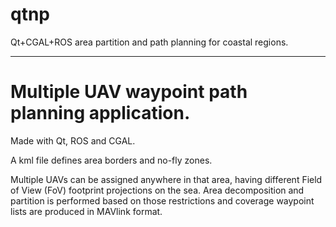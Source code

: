 # qtnp
Qt+CGAL+ROS area partition and path planning for coastal regions.

***

# Multiple UAV waypoint path planning application.

Made with Qt, ROS and CGAL.

A kml file defines area borders and no-fly zones. 

Multiple UAVs can be assigned anywhere in that area, having different Field of View (FoV) footprint projections on the sea. Area decomposition and partition is performed based on those restrictions and coverage waypoint lists are produced in MAVlink format.
